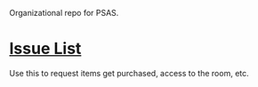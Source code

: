 Organizational repo for PSAS.

# [Issue List](https://github.com/psas/psas-org/issues)

Use this to request items get purchased, access to the room, etc.
